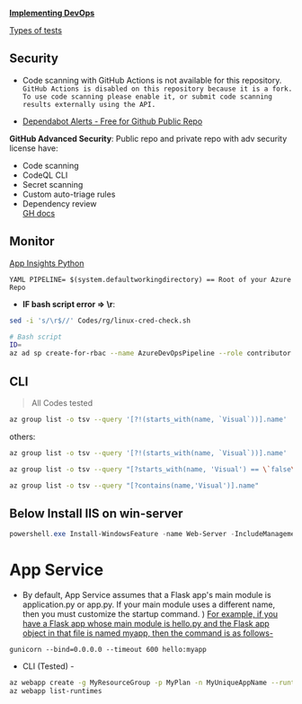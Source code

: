 **[Implementing DevOps](https://spacelift.io/blog/devops-implementation)**

[Types of tests](python/test)

## Security
- Code scanning with GitHub Actions is not available for this repository.
`GitHub Actions is disabled on this repository because it is a fork. To use code scanning please enable it, or submit code scanning results externally using the API.`

- [Dependabot Alerts - Free for Github Public Repo](https://docs.github.com/en/code-security/dependabot/dependabot-alerts/about-dependabot-alerts)

**GitHub Advanced Security**: 
Public repo and private repo with adv security license have: 
- Code scanning			
- CodeQL CLI			
- Secret scanning			
- Custom auto-triage rules			
- Dependency review			
[GH docs](https://docs.github.com/en/get-started/learning-about-github/about-github-advanced-security)

## Monitor
[App Insights Python](https://learn.microsoft.com/en-us/azure/azure-monitor/app/opentelemetry-enable?tabs=python)

`YAML PIPELINE= $(system.defaultworkingdirectory) == Root of your Azure Repo`
- **IF bash script error => \r**:
```sh
sed -i 's/\r$//' Codes/rg/linux-cred-check.sh
```

```sh
# Bash script
ID=
az ad sp create-for-rbac --name AzureDevOpsPipeline --role contributor --scopes /subscriptions/$ID
```
## CLI 
> All Codes tested 
```sh
az group list -o tsv --query '[?!(starts_with(name, `Visual`))].name' | xargs -otl az group delete --no-wait --yes -n
```
others:
```sh
az group list -o tsv --query '[?!(starts_with(name, `Visual`))].name'

az group list -o tsv --query "[?starts_with(name, 'Visual') == \`false\`].name"

az group list -o tsv --query "[?contains(name,'Visual')].name"
```
## Below Install IIS on win-server
```ps1
powershell.exe Install-WindowsFeature -name Web-Server -IncludeManagementTools && powershell.exe remove-item 'C:\\inetpub\\wwwroot\\iisstart.htm' && powershell.exe Add-Content -Path 'C:\\inetpub\\wwwroot\\iisstart.htm' -Value $('Hello World from ' + $env:computername)
```
# App Service
- By default, App Service assumes that a Flask app's main module is application.py or app.py. If your main module uses a different name, then you must customize the startup command. )
[ For example, if you have a Flask app whose main module is hello.py and the Flask app object in that file is named myapp, then the command is as follows- ](https://learn.microsoft.com/en-us/azure/app-service/configure-language-python)

`gunicorn --bind=0.0.0.0 --timeout 600 hello:myapp`
- CLI (Tested) -
```sh
az webapp create -g MyResourceGroup -p MyPlan -n MyUniqueAppName --runtime "PYTHON:3.12"
az webapp list-runtimes
```



